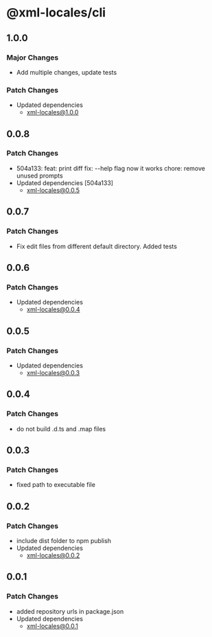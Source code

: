 # @xml-locales/cli

## 1.0.0

### Major Changes

- Add multiple changes, update tests

### Patch Changes

- Updated dependencies
  - xml-locales@1.0.0

## 0.0.8

### Patch Changes

- 504a133: feat: print diff
  fix: --help flag now it works
  chore: remove unused prompts
- Updated dependencies [504a133]
  - xml-locales@0.0.5

## 0.0.7

### Patch Changes

- Fix edit files from different default directory. Added tests

## 0.0.6

### Patch Changes

- Updated dependencies
  - xml-locales@0.0.4

## 0.0.5

### Patch Changes

- Updated dependencies
  - xml-locales@0.0.3

## 0.0.4

### Patch Changes

- do not build .d.ts and .map files

## 0.0.3

### Patch Changes

- fixed path to executable file

## 0.0.2

### Patch Changes

- include dist folder to npm publish
- Updated dependencies
  - xml-locales@0.0.2

## 0.0.1

### Patch Changes

- added repository urls in package.json
- Updated dependencies
  - xml-locales@0.0.1
